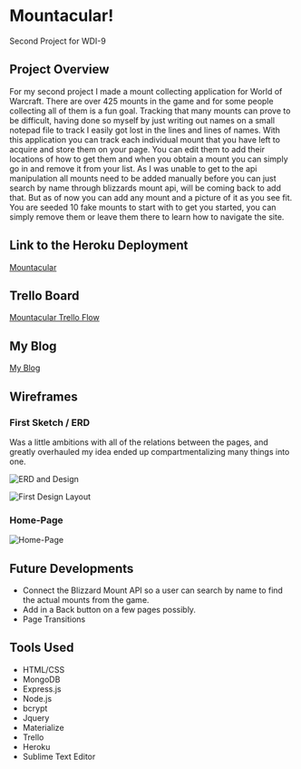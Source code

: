 # Mountacular!
Second Project for WDI-9

## Project Overview
For my second project I made a mount collecting application for World of Warcraft. There are over 425 mounts in the game and for some people collecting all of them is a fun goal. Tracking that many mounts can prove to be difficult, having done so myself by just writing out names on a small notepad file to track I easily got lost in the lines and lines of names. With this application you can track each individual mount that you have left to acquire and store them on your page. You can edit them to add their locations of how to get them and when you obtain a mount you can simply go in and remove it from your list. As I was unable to get to the api manipulation all mounts need to be added manually before you can just search by name through blizzards mount api, will be coming back to add that. But as of now you can add any mount and a picture of it as you see fit. You are seeded 10 fake mounts to start with to get you started, you can simply remove them or leave them there to learn how to navigate the site.

## Link to the Heroku Deployment
[Mountacular](https://ancient-scrubland-11366.herokuapp.com/)


## Trello Board
[Mountacular Trello Flow](https://trello.com/b/c6M3guR9/second-project)

## My Blog
[My Blog](http://lazer-lizards-86830.bitballoon.com/)

## Wireframes
### First Sketch / ERD
Was a little ambitions with all of the relations between the pages, and greatly overhauled my idea ended up compartmentalizing many things into one.

![ERD and Design](http://i.imgur.com/uCE6GUX.jpg)

![First Design Layout](http://i.imgur.com/hhpzDUO.jpg)

### Home-Page
![Home-Page](http://i.imgur.com/naku4Aq.png)

## Future Developments
- Connect the Blizzard Mount API so a user can search by name to find the actual mounts from the game.
- Add in a Back button on a few pages possibly.
- Page Transitions



## Tools Used
- HTML/CSS
- MongoDB
- Express.js
- Node.js
- bcrypt
- Jquery
- Materialize
- Trello
- Heroku
- Sublime Text Editor

